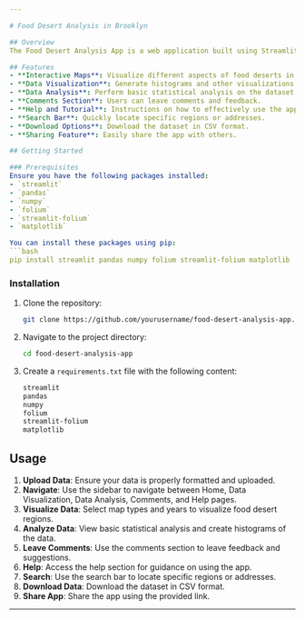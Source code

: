 ```yaml
---

# Food Desert Analysis in Brooklyn

## Overview
The Food Desert Analysis App is a web application built using Streamlit. It allows users to visualize, analyze, and interact with data related to food deserts in Brooklyn. The app features a user-friendly interface with various functionalities including interactive maps, data visualization, statistical analysis, and more.

## Features
- **Interactive Maps**: Visualize different aspects of food deserts in Brooklyn using Folium maps.
- **Data Visualization**: Generate histograms and other visualizations to explore the data.
- **Data Analysis**: Perform basic statistical analysis on the dataset.
- **Comments Section**: Users can leave comments and feedback.
- **Help and Tutorial**: Instructions on how to effectively use the app.
- **Search Bar**: Quickly locate specific regions or addresses.
- **Download Options**: Download the dataset in CSV format.
- **Sharing Feature**: Easily share the app with others.

## Getting Started

### Prerequisites
Ensure you have the following packages installed:
- `streamlit`
- `pandas`
- `numpy`
- `folium`
- `streamlit-folium`
- `matplotlib`

You can install these packages using pip:
```bash
pip install streamlit pandas numpy folium streamlit-folium matplotlib
```

### Installation
1. Clone the repository:
   ```bash
   git clone https://github.com/yourusername/food-desert-analysis-app.git
   ```
2. Navigate to the project directory:
   ```bash
   cd food-desert-analysis-app
   ```
3. Create a `requirements.txt` file with the following content:
   ```txt
   streamlit
   pandas
   numpy
   folium
   streamlit-folium
   matplotlib
   ```

## Usage
1. **Upload Data**: Ensure your data is properly formatted and uploaded.
2. **Navigate**: Use the sidebar to navigate between Home, Data Visualization, Data Analysis, Comments, and Help pages.
3. **Visualize Data**: Select map types and years to visualize food desert regions.
4. **Analyze Data**: View basic statistical analysis and create histograms of the data.
5. **Leave Comments**: Use the comments section to leave feedback and suggestions.
6. **Help**: Access the help section for guidance on using the app.
7. **Search**: Use the search bar to locate specific regions or addresses.
8. **Download Data**: Download the dataset in CSV format.
9. **Share App**: Share the app using the provided link.

---
```

